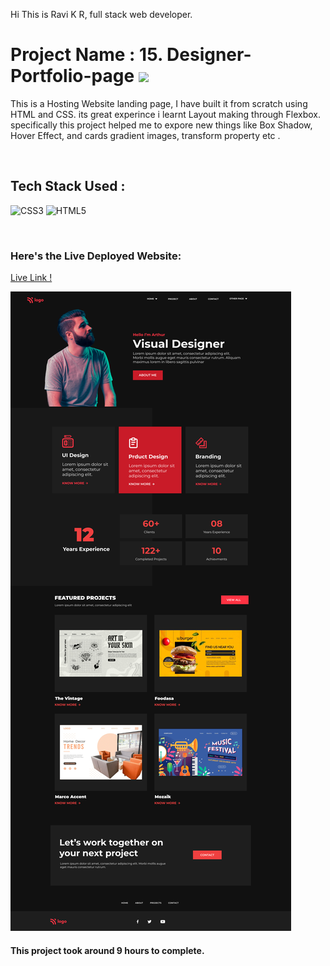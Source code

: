 Hi This is Ravi K R, full stack web developer.

# Project Name : 15. Designer-Portfolio-page ![](https://img.shields.io/badge/Project-15-green)

This is a Hosting Website landing page, I have built it from scratch using HTML and CSS. its great experince i learnt Layout making through Flexbox. specifically this project helped me to expore new things like Box Shadow, Hover Effect, and cards gradient images, transform property etc . 

</br>

## Tech Stack Used :

![CSS3](https://img.shields.io/badge/css3-%231572B6.svg?style=for-the-badge&logo=css3&logoColor=white) ![HTML5](https://img.shields.io/badge/html5-%23E34F26.svg?style=for-the-badge&logo=html5&logoColor=white) 

</br>



### Here's the Live Deployed Website:

[Live Link !](https://chipper-sundae-6a475e.netlify.app/)

![Web Site Image](./assets/15.png)

#### This project took around 9 hours to complete.